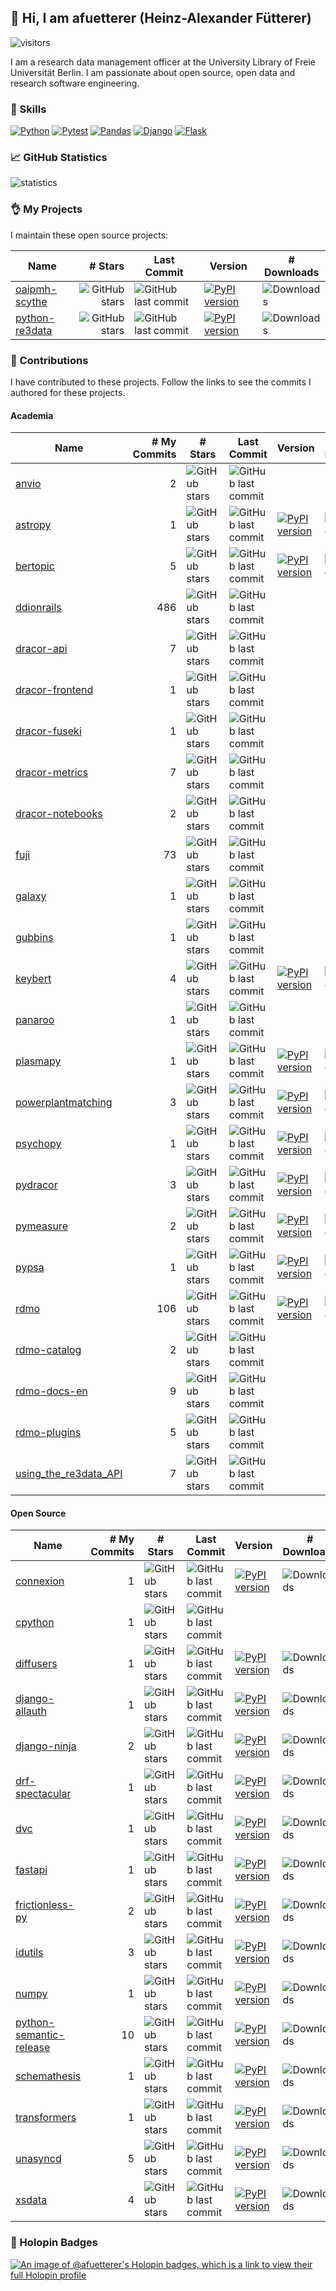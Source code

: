 ## :wave: Hi, I am afuetterer (Heinz-Alexander Fütterer)

![visitors](https://komarev.com/ghpvc/?username=afuetterer)

I am a research data management officer at the University Library of Freie Universität Berlin. I am passionate about open source, open data and research software engineering.

### :wrench: Skills

[![Python][python-badge]][python]
[![Pytest][pytest-badge]][pytest]
[![Pandas][pandas-badge]][pandas]
[![Django][django-badge]][django]
[![Flask][flask-badge]][flask]

### :chart_with_upwards_trend: GitHub Statistics

![statistics](/images/statistics.svg)

### :ok_hand: My Projects

I maintain these open source projects:

| Name  | # Stars | Last Commit | Version | # Downloads |
| ----  | ------: | ----------- | ------- | ----------- |
| [oaipmh-scythe](https://github.com/afuetterer/oaipmh-scythe) | ![GitHub stars](https://img.shields.io/github/stars/afuetterer/oaipmh-scythe) | ![GitHub last commit](https://img.shields.io/github/last-commit/afuetterer/oaipmh-scythe) | [![PyPI version](https://img.shields.io/pypi/v/oaipmh-scythe)](https://pypi.org/project/oaipmh-scythe/) | ![Downloads](https://img.shields.io/pypi/dm/oaipmh-scythe) |
| [python-re3data](https://github.com/afuetterer/python-re3data) | ![GitHub stars](https://img.shields.io/github/stars/afuetterer/python-re3data) | ![GitHub last commit](https://img.shields.io/github/last-commit/afuetterer/python-re3data) | [![PyPI version](https://img.shields.io/pypi/v/python-re3data)](https://pypi.org/project/python-re3data/) | ![Downloads](https://img.shields.io/pypi/dm/python-re3data) |

### :handshake: Contributions

I have contributed to these projects. Follow the links to see the commits I authored for these projects.

<!-- adapted from https://github.com/cjolowicz/cjolowicz/blob/main/README.md -->
<!-- run "cog -r README.md" >
<!-- [[[cog

import requests

def get_commit_counts(repo: str, contributor: str, verbose: bool = False) -> int:
    commit_count = 0
    url = f"https://api.github.com/repos/{repo}/commits"
    params = {"author": contributor, "per_page": 100}

    with requests.Session() as session:
        while True:
            response = session.get(url, params=params)
            print(repo, response)
            if response.status_code == 200:
                commits = response.json()
                for commit in commits:
                    message = commit["commit"]["message"]
                    # do not count merge commits
                    if not message.startswith("Merge pull request"):
                        if verbose:
                            print(f"{commit_count}: {message}\n")
                        commit_count += 1
                if len(commits) < 100:
                    break
                if "next" in response.links:
                    url = response.links["next"]["url"]
                else:
                    break
            else:
                print(f"Failed to fetch data: {response.status_code} - {response.text}")
                break
    return commit_count

HEADER = "| Name  | # My Commits | # Stars | Last Commit | Version | # Downloads |\n| ----  | -------: | ---------- | ----------- | ------- | ----------- |"

academic_repos = [
    "astropy/astropy",
    "rdmorganiser/rdmo",
    "rdmorganiser/rdmo-catalog",
    "rdmorganiser/rdmo-docs-en",
    "rdmorganiser/rdmo-plugins",
    "pangaea-data-publisher/fuji",
    "ddionrails/ddionrails",
    "galaxyproject/galaxy",
    "re3data/using_the_re3data_API",
    "dracor-org/dracor-api",
    "dracor-org/dracor-frontend",
    "dracor-org/dracor-fuseki",
    "dracor-org/dracor-metrics",
    "dracor-org/dracor-notebooks",
    "dracor-org/pydracor",
    "merenlab/anvio",
    "psychopy/psychopy",
    "plasmapy/plasmapy",
    "pymeasure/pymeasure",
    "gtonkinhill/panaroo",
    "maartengr/bertopic",
    "nickjcroucher/gubbins",
    "maartengr/keybert",
    "pypsa/powerplantmatching",
    "pypsa/pypsa",
]

oss_repos = [
    "python-semantic-release/python-semantic-release",
    "python/cpython",
    "tfranzel/drf-spectacular",
    "pennersr/django-allauth",
    "tiangolo/fastapi",
    "inveniosoftware/idutils",
    "iterative/dvc",
    "spec-first/connexion",
    "schemathesis/schemathesis",
    "huggingface/diffusers",
    "huggingface/transformers",
    "numpy/numpy",
    "frictionlessdata/frictionless-py",
    "tefra/xsdata",
    "vitalik/django-ninja",
    "provinzkraut/unasyncd",
]

not_on_pypi = {
    "pangaea-data-publisher/fuji",
    "python/cpython",
    "ddionrails/ddionrails",
    "dracor-org/dracor-api",
    "dracor-org/dracor-frontend",
    "dracor-org/dracor-fuseki",
    "dracor-org/dracor-metrics",
    "dracor-org/dracor-notebooks",  
    "rdmorganiser/rdmo-catalog",
    "rdmorganiser/rdmo-docs-en",
    "rdmorganiser/rdmo-plugins",
    "galaxyproject/galaxy",
    "re3data/using_the_re3data_API",
    "merenlab/anvio",
    "gtonkinhill/panaroo",
    "nickjcroucher/gubbins",
}

academic_repos = sorted(academic_repos, key=lambda x: x.split("/")[1])
oss_repos = sorted(oss_repos, key=lambda x: x.split("/")[1])

def print_repo_table(repos):
    cog.outl(HEADER)
    for repo in repos:
        org, package = repo.split("/")
        github_url = f"https://github.com/{org}/{package}/commits?author=afuetterer"
        github = f"[{package}]({github_url})"

        if package == "frictionless-py":
            package = "frictionless"

        pypi_url = f"https://pypi.org/project/{package}/"
        pypi_version_url = f"https://img.shields.io/pypi/v/{package}"
        last_commit_url = f"https://img.shields.io/github/last-commit/{repo}"
        stars_url = f"https://img.shields.io/github/stars/{repo}"
        downloads_url = f"https://img.shields.io/pypi/dm/{package}"
        pypi =f"[![PyPI version]({pypi_version_url})]({pypi_url})"
        last_commit = f"![GitHub last commit]({last_commit_url})"
        stars = f"![GitHub stars]({stars_url})"
        downloads = f"![Downloads]({downloads_url})"

        my_commits = get_commit_counts(repo, "afuetterer")

        if repo in not_on_pypi:
            entry = f"| {github} | {my_commits} | {stars} | {last_commit} | | |"
        else:
            entry = f"| {github} | {my_commits} | {stars} | {last_commit} | {pypi} | {downloads} |"
        cog.outl(entry)
cog.outl("#### Academia")
print_repo_table(academic_repos)
cog.outl("#### Open Source")
print_repo_table(oss_repos)

]]] -->
#### Academia
| Name  | # My Commits | # Stars | Last Commit | Version | # Downloads |
| ----  | -------: | ---------- | ----------- | ------- | ----------- |
| [anvio](https://github.com/merenlab/anvio/commits?author=afuetterer) | 2 | ![GitHub stars](https://img.shields.io/github/stars/merenlab/anvio) | ![GitHub last commit](https://img.shields.io/github/last-commit/merenlab/anvio) | | |
| [astropy](https://github.com/astropy/astropy/commits?author=afuetterer) | 1 | ![GitHub stars](https://img.shields.io/github/stars/astropy/astropy) | ![GitHub last commit](https://img.shields.io/github/last-commit/astropy/astropy) | [![PyPI version](https://img.shields.io/pypi/v/astropy)](https://pypi.org/project/astropy/) | ![Downloads](https://img.shields.io/pypi/dm/astropy) |
| [bertopic](https://github.com/maartengr/bertopic/commits?author=afuetterer) | 5 | ![GitHub stars](https://img.shields.io/github/stars/maartengr/bertopic) | ![GitHub last commit](https://img.shields.io/github/last-commit/maartengr/bertopic) | [![PyPI version](https://img.shields.io/pypi/v/bertopic)](https://pypi.org/project/bertopic/) | ![Downloads](https://img.shields.io/pypi/dm/bertopic) |
| [ddionrails](https://github.com/ddionrails/ddionrails/commits?author=afuetterer) | 486 | ![GitHub stars](https://img.shields.io/github/stars/ddionrails/ddionrails) | ![GitHub last commit](https://img.shields.io/github/last-commit/ddionrails/ddionrails) | | |
| [dracor-api](https://github.com/dracor-org/dracor-api/commits?author=afuetterer) | 7 | ![GitHub stars](https://img.shields.io/github/stars/dracor-org/dracor-api) | ![GitHub last commit](https://img.shields.io/github/last-commit/dracor-org/dracor-api) | | |
| [dracor-frontend](https://github.com/dracor-org/dracor-frontend/commits?author=afuetterer) | 1 | ![GitHub stars](https://img.shields.io/github/stars/dracor-org/dracor-frontend) | ![GitHub last commit](https://img.shields.io/github/last-commit/dracor-org/dracor-frontend) | | |
| [dracor-fuseki](https://github.com/dracor-org/dracor-fuseki/commits?author=afuetterer) | 1 | ![GitHub stars](https://img.shields.io/github/stars/dracor-org/dracor-fuseki) | ![GitHub last commit](https://img.shields.io/github/last-commit/dracor-org/dracor-fuseki) | | |
| [dracor-metrics](https://github.com/dracor-org/dracor-metrics/commits?author=afuetterer) | 7 | ![GitHub stars](https://img.shields.io/github/stars/dracor-org/dracor-metrics) | ![GitHub last commit](https://img.shields.io/github/last-commit/dracor-org/dracor-metrics) | | |
| [dracor-notebooks](https://github.com/dracor-org/dracor-notebooks/commits?author=afuetterer) | 2 | ![GitHub stars](https://img.shields.io/github/stars/dracor-org/dracor-notebooks) | ![GitHub last commit](https://img.shields.io/github/last-commit/dracor-org/dracor-notebooks) | | |
| [fuji](https://github.com/pangaea-data-publisher/fuji/commits?author=afuetterer) | 73 | ![GitHub stars](https://img.shields.io/github/stars/pangaea-data-publisher/fuji) | ![GitHub last commit](https://img.shields.io/github/last-commit/pangaea-data-publisher/fuji) | | |
| [galaxy](https://github.com/galaxyproject/galaxy/commits?author=afuetterer) | 1 | ![GitHub stars](https://img.shields.io/github/stars/galaxyproject/galaxy) | ![GitHub last commit](https://img.shields.io/github/last-commit/galaxyproject/galaxy) | | |
| [gubbins](https://github.com/nickjcroucher/gubbins/commits?author=afuetterer) | 1 | ![GitHub stars](https://img.shields.io/github/stars/nickjcroucher/gubbins) | ![GitHub last commit](https://img.shields.io/github/last-commit/nickjcroucher/gubbins) | | |
| [keybert](https://github.com/maartengr/keybert/commits?author=afuetterer) | 4 | ![GitHub stars](https://img.shields.io/github/stars/maartengr/keybert) | ![GitHub last commit](https://img.shields.io/github/last-commit/maartengr/keybert) | [![PyPI version](https://img.shields.io/pypi/v/keybert)](https://pypi.org/project/keybert/) | ![Downloads](https://img.shields.io/pypi/dm/keybert) |
| [panaroo](https://github.com/gtonkinhill/panaroo/commits?author=afuetterer) | 1 | ![GitHub stars](https://img.shields.io/github/stars/gtonkinhill/panaroo) | ![GitHub last commit](https://img.shields.io/github/last-commit/gtonkinhill/panaroo) | | |
| [plasmapy](https://github.com/plasmapy/plasmapy/commits?author=afuetterer) | 1 | ![GitHub stars](https://img.shields.io/github/stars/plasmapy/plasmapy) | ![GitHub last commit](https://img.shields.io/github/last-commit/plasmapy/plasmapy) | [![PyPI version](https://img.shields.io/pypi/v/plasmapy)](https://pypi.org/project/plasmapy/) | ![Downloads](https://img.shields.io/pypi/dm/plasmapy) |
| [powerplantmatching](https://github.com/pypsa/powerplantmatching/commits?author=afuetterer) | 3 | ![GitHub stars](https://img.shields.io/github/stars/pypsa/powerplantmatching) | ![GitHub last commit](https://img.shields.io/github/last-commit/pypsa/powerplantmatching) | [![PyPI version](https://img.shields.io/pypi/v/powerplantmatching)](https://pypi.org/project/powerplantmatching/) | ![Downloads](https://img.shields.io/pypi/dm/powerplantmatching) |
| [psychopy](https://github.com/psychopy/psychopy/commits?author=afuetterer) | 1 | ![GitHub stars](https://img.shields.io/github/stars/psychopy/psychopy) | ![GitHub last commit](https://img.shields.io/github/last-commit/psychopy/psychopy) | [![PyPI version](https://img.shields.io/pypi/v/psychopy)](https://pypi.org/project/psychopy/) | ![Downloads](https://img.shields.io/pypi/dm/psychopy) |
| [pydracor](https://github.com/dracor-org/pydracor/commits?author=afuetterer) | 3 | ![GitHub stars](https://img.shields.io/github/stars/dracor-org/pydracor) | ![GitHub last commit](https://img.shields.io/github/last-commit/dracor-org/pydracor) | [![PyPI version](https://img.shields.io/pypi/v/pydracor)](https://pypi.org/project/pydracor/) | ![Downloads](https://img.shields.io/pypi/dm/pydracor) |
| [pymeasure](https://github.com/pymeasure/pymeasure/commits?author=afuetterer) | 2 | ![GitHub stars](https://img.shields.io/github/stars/pymeasure/pymeasure) | ![GitHub last commit](https://img.shields.io/github/last-commit/pymeasure/pymeasure) | [![PyPI version](https://img.shields.io/pypi/v/pymeasure)](https://pypi.org/project/pymeasure/) | ![Downloads](https://img.shields.io/pypi/dm/pymeasure) |
| [pypsa](https://github.com/pypsa/pypsa/commits?author=afuetterer) | 1 | ![GitHub stars](https://img.shields.io/github/stars/pypsa/pypsa) | ![GitHub last commit](https://img.shields.io/github/last-commit/pypsa/pypsa) | [![PyPI version](https://img.shields.io/pypi/v/pypsa)](https://pypi.org/project/pypsa/) | ![Downloads](https://img.shields.io/pypi/dm/pypsa) |
| [rdmo](https://github.com/rdmorganiser/rdmo/commits?author=afuetterer) | 106 | ![GitHub stars](https://img.shields.io/github/stars/rdmorganiser/rdmo) | ![GitHub last commit](https://img.shields.io/github/last-commit/rdmorganiser/rdmo) | [![PyPI version](https://img.shields.io/pypi/v/rdmo)](https://pypi.org/project/rdmo/) | ![Downloads](https://img.shields.io/pypi/dm/rdmo) |
| [rdmo-catalog](https://github.com/rdmorganiser/rdmo-catalog/commits?author=afuetterer) | 2 | ![GitHub stars](https://img.shields.io/github/stars/rdmorganiser/rdmo-catalog) | ![GitHub last commit](https://img.shields.io/github/last-commit/rdmorganiser/rdmo-catalog) | | |
| [rdmo-docs-en](https://github.com/rdmorganiser/rdmo-docs-en/commits?author=afuetterer) | 9 | ![GitHub stars](https://img.shields.io/github/stars/rdmorganiser/rdmo-docs-en) | ![GitHub last commit](https://img.shields.io/github/last-commit/rdmorganiser/rdmo-docs-en) | | |
| [rdmo-plugins](https://github.com/rdmorganiser/rdmo-plugins/commits?author=afuetterer) | 5 | ![GitHub stars](https://img.shields.io/github/stars/rdmorganiser/rdmo-plugins) | ![GitHub last commit](https://img.shields.io/github/last-commit/rdmorganiser/rdmo-plugins) | | |
| [using_the_re3data_API](https://github.com/re3data/using_the_re3data_API/commits?author=afuetterer) | 7 | ![GitHub stars](https://img.shields.io/github/stars/re3data/using_the_re3data_API) | ![GitHub last commit](https://img.shields.io/github/last-commit/re3data/using_the_re3data_API) | | |
#### Open Source
| Name  | # My Commits | # Stars | Last Commit | Version | # Downloads |
| ----  | -------: | ---------- | ----------- | ------- | ----------- |
| [connexion](https://github.com/spec-first/connexion/commits?author=afuetterer) | 1 | ![GitHub stars](https://img.shields.io/github/stars/spec-first/connexion) | ![GitHub last commit](https://img.shields.io/github/last-commit/spec-first/connexion) | [![PyPI version](https://img.shields.io/pypi/v/connexion)](https://pypi.org/project/connexion/) | ![Downloads](https://img.shields.io/pypi/dm/connexion) |
| [cpython](https://github.com/python/cpython/commits?author=afuetterer) | 1 | ![GitHub stars](https://img.shields.io/github/stars/python/cpython) | ![GitHub last commit](https://img.shields.io/github/last-commit/python/cpython) | | |
| [diffusers](https://github.com/huggingface/diffusers/commits?author=afuetterer) | 1 | ![GitHub stars](https://img.shields.io/github/stars/huggingface/diffusers) | ![GitHub last commit](https://img.shields.io/github/last-commit/huggingface/diffusers) | [![PyPI version](https://img.shields.io/pypi/v/diffusers)](https://pypi.org/project/diffusers/) | ![Downloads](https://img.shields.io/pypi/dm/diffusers) |
| [django-allauth](https://github.com/pennersr/django-allauth/commits?author=afuetterer) | 1 | ![GitHub stars](https://img.shields.io/github/stars/pennersr/django-allauth) | ![GitHub last commit](https://img.shields.io/github/last-commit/pennersr/django-allauth) | [![PyPI version](https://img.shields.io/pypi/v/django-allauth)](https://pypi.org/project/django-allauth/) | ![Downloads](https://img.shields.io/pypi/dm/django-allauth) |
| [django-ninja](https://github.com/vitalik/django-ninja/commits?author=afuetterer) | 2 | ![GitHub stars](https://img.shields.io/github/stars/vitalik/django-ninja) | ![GitHub last commit](https://img.shields.io/github/last-commit/vitalik/django-ninja) | [![PyPI version](https://img.shields.io/pypi/v/django-ninja)](https://pypi.org/project/django-ninja/) | ![Downloads](https://img.shields.io/pypi/dm/django-ninja) |
| [drf-spectacular](https://github.com/tfranzel/drf-spectacular/commits?author=afuetterer) | 1 | ![GitHub stars](https://img.shields.io/github/stars/tfranzel/drf-spectacular) | ![GitHub last commit](https://img.shields.io/github/last-commit/tfranzel/drf-spectacular) | [![PyPI version](https://img.shields.io/pypi/v/drf-spectacular)](https://pypi.org/project/drf-spectacular/) | ![Downloads](https://img.shields.io/pypi/dm/drf-spectacular) |
| [dvc](https://github.com/iterative/dvc/commits?author=afuetterer) | 1 | ![GitHub stars](https://img.shields.io/github/stars/iterative/dvc) | ![GitHub last commit](https://img.shields.io/github/last-commit/iterative/dvc) | [![PyPI version](https://img.shields.io/pypi/v/dvc)](https://pypi.org/project/dvc/) | ![Downloads](https://img.shields.io/pypi/dm/dvc) |
| [fastapi](https://github.com/tiangolo/fastapi/commits?author=afuetterer) | 1 | ![GitHub stars](https://img.shields.io/github/stars/tiangolo/fastapi) | ![GitHub last commit](https://img.shields.io/github/last-commit/tiangolo/fastapi) | [![PyPI version](https://img.shields.io/pypi/v/fastapi)](https://pypi.org/project/fastapi/) | ![Downloads](https://img.shields.io/pypi/dm/fastapi) |
| [frictionless-py](https://github.com/frictionlessdata/frictionless-py/commits?author=afuetterer) | 2 | ![GitHub stars](https://img.shields.io/github/stars/frictionlessdata/frictionless-py) | ![GitHub last commit](https://img.shields.io/github/last-commit/frictionlessdata/frictionless-py) | [![PyPI version](https://img.shields.io/pypi/v/frictionless)](https://pypi.org/project/frictionless/) | ![Downloads](https://img.shields.io/pypi/dm/frictionless) |
| [idutils](https://github.com/inveniosoftware/idutils/commits?author=afuetterer) | 3 | ![GitHub stars](https://img.shields.io/github/stars/inveniosoftware/idutils) | ![GitHub last commit](https://img.shields.io/github/last-commit/inveniosoftware/idutils) | [![PyPI version](https://img.shields.io/pypi/v/idutils)](https://pypi.org/project/idutils/) | ![Downloads](https://img.shields.io/pypi/dm/idutils) |
| [numpy](https://github.com/numpy/numpy/commits?author=afuetterer) | 1 | ![GitHub stars](https://img.shields.io/github/stars/numpy/numpy) | ![GitHub last commit](https://img.shields.io/github/last-commit/numpy/numpy) | [![PyPI version](https://img.shields.io/pypi/v/numpy)](https://pypi.org/project/numpy/) | ![Downloads](https://img.shields.io/pypi/dm/numpy) |
| [python-semantic-release](https://github.com/python-semantic-release/python-semantic-release/commits?author=afuetterer) | 10 | ![GitHub stars](https://img.shields.io/github/stars/python-semantic-release/python-semantic-release) | ![GitHub last commit](https://img.shields.io/github/last-commit/python-semantic-release/python-semantic-release) | [![PyPI version](https://img.shields.io/pypi/v/python-semantic-release)](https://pypi.org/project/python-semantic-release/) | ![Downloads](https://img.shields.io/pypi/dm/python-semantic-release) |
| [schemathesis](https://github.com/schemathesis/schemathesis/commits?author=afuetterer) | 1 | ![GitHub stars](https://img.shields.io/github/stars/schemathesis/schemathesis) | ![GitHub last commit](https://img.shields.io/github/last-commit/schemathesis/schemathesis) | [![PyPI version](https://img.shields.io/pypi/v/schemathesis)](https://pypi.org/project/schemathesis/) | ![Downloads](https://img.shields.io/pypi/dm/schemathesis) |
| [transformers](https://github.com/huggingface/transformers/commits?author=afuetterer) | 1 | ![GitHub stars](https://img.shields.io/github/stars/huggingface/transformers) | ![GitHub last commit](https://img.shields.io/github/last-commit/huggingface/transformers) | [![PyPI version](https://img.shields.io/pypi/v/transformers)](https://pypi.org/project/transformers/) | ![Downloads](https://img.shields.io/pypi/dm/transformers) |
| [unasyncd](https://github.com/provinzkraut/unasyncd/commits?author=afuetterer) | 5 | ![GitHub stars](https://img.shields.io/github/stars/provinzkraut/unasyncd) | ![GitHub last commit](https://img.shields.io/github/last-commit/provinzkraut/unasyncd) | [![PyPI version](https://img.shields.io/pypi/v/unasyncd)](https://pypi.org/project/unasyncd/) | ![Downloads](https://img.shields.io/pypi/dm/unasyncd) |
| [xsdata](https://github.com/tefra/xsdata/commits?author=afuetterer) | 4 | ![GitHub stars](https://img.shields.io/github/stars/tefra/xsdata) | ![GitHub last commit](https://img.shields.io/github/last-commit/tefra/xsdata) | [![PyPI version](https://img.shields.io/pypi/v/xsdata)](https://pypi.org/project/xsdata/) | ![Downloads](https://img.shields.io/pypi/dm/xsdata) |
<!-- [[[end]]] -->

### :handshake: Holopin Badges
[![An image of @afuetterer's Holopin badges, which is a link to view their full Holopin profile](https://holopin.me/afuetterer)](https://holopin.io/@afuetterer)

<!-- Refs -->

[python]: https://www.python.org
[python-badge]: https://img.shields.io/badge/python-3670A0?style=for-the-badge&logo=python&logoColor=white
[pytest]: https://docs.pytest.org
[pytest-badge]: https://img.shields.io/badge/Pytest-0A9EDC.svg?style=for-the-badge&logo=Pytest&logoColor=white
[pandas]: https://pandas.pydata.org
[pandas-badge]: https://img.shields.io/badge/pandas-%23150458.svg?style=for-the-badge&logo=pandas&logoColor=white
[django]: https://www.djangoproject.com
[django-badge]: https://img.shields.io/badge/django-%23092E20.svg?style=for-the-badge&logo=django&logoColor=white
[flask]: https://flask.palletsprojects.com
[flask-badge]: https://img.shields.io/badge/Flask-000000?style=for-the-badge&logo=flask&logoColor=white
